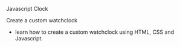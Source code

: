 Javascript Clock

Create a custom watchclock 

* learn how to create a custom watchclock using HTML, CSS and Javascript.
